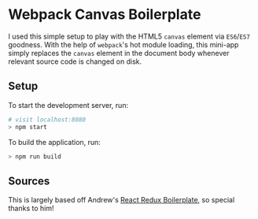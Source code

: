 # Webpack Canvas Boilerplate

I used this simple setup to play with the HTML5 `canvas` element via `ES6`/`ES7` goodness. With the help of `webpack`'s hot module loading, this mini-app simply replaces the `canvas` element in the document body whenever relevant source code is changed on disk.

## Setup
To start the development server, run:
```BASH
# visit localhost:8080 
> npm start
```

To build the application, run:
```BASH
> npm run build
```

## Sources
This is largely based off Andrew's [React Redux Boilerplate](https://github.com/andrewdamelio/react-redux-boilerplate), so special thanks to him!
